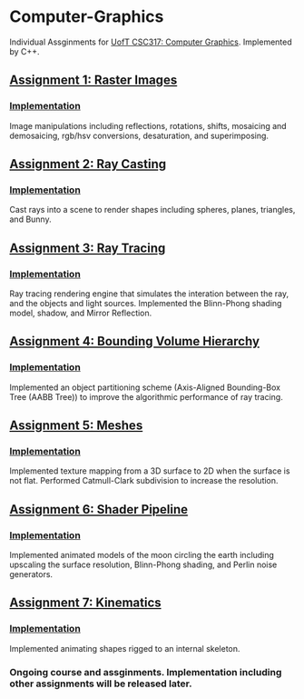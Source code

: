 # Computer-Graphics
Individual Assginments for [UofT CSC317: Computer Graphics](https://github.com/alecjacobson/computer-graphics-csc317). Implemented by C++.

## [Assignment 1: Raster Images](https://github.com/alecjacobson/computer-graphics-raster-images) 
### [Implementation](https://github.com/Zoe0123/computer-graphics-raster-images) 
Image manipulations including reflections, rotations, shifts, mosaicing and demosaicing, rgb/hsv conversions, desaturation, and superimposing. 

## [Assignment 2: Ray Casting](https://github.com/alecjacobson/computer-graphics-ray-casting) 
### [Implementation](https://github.com/Zoe0123/computer-graphics-ray-casting) 
Cast rays into a scene to render shapes including spheres, planes, triangles, and Bunny.

## [Assignment 3: Ray Tracing](https://github.com/alecjacobson/computer-graphics-ray-tracing) 
### [Implementation](https://github.com/Zoe0123/computer-graphics-ray-tracing) 
Ray tracing rendering engine that simulates the interation between the ray, and the objects and light sources. Implemented the Blinn-Phong shading model, shadow, and Mirror Reflection.

## [Assignment 4: Bounding Volume Hierarchy](https://github.com/alecjacobson/computer-graphics-bounding-volume-hierarchy)
### [Implementation](https://github.com/Zoe0123/computer-graphics-bounding-volume-hierarchy)
Implemented an object partitioning scheme (Axis-Aligned Bounding-Box Tree (AABB Tree)) to improve the algorithmic performance of ray tracing.

## [Assignment 5: Meshes](https://github.com/alecjacobson/computer-graphics-meshes) 
### [Implementation]()
Implemented texture mapping from a 3D surface to 2D when the surface is not flat. Performed Catmull-Clark subdivision to increase the resolution.

## [Assignment 6: Shader Pipeline](https://github.com/alecjacobson/computer-graphics-shader-pipeline)
### [Implementation]()
Implemented animated models of the moon circling the earth including upscaling the surface resolution, Blinn-Phong shading, and Perlin noise generators.

## [Assignment 7: Kinematics](https://github.com/alecjacobson/computer-graphics-kinematics)
### [Implementation]()
Implemented animating shapes rigged to an internal skeleton.

### Ongoing course and assginments. Implementation including other assignments will be released later.

